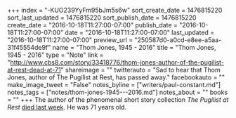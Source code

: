 +++
index = "-KUO239YyFm95bJm5s6w"
sort_create_date = 1476815220
sort_last_updated = 1476815220
sort_publish_date = 1476815220
create_date = "2016-10-18T11:27:00-07:00"
publish_date = "2016-10-18T11:27:00-07:00"
date = "2016-10-18T11:27:00-07:00"
last_updated = "2016-10-18T11:27:00-07:00"
preview_url = "250587d0-a0cd-e8ee-a5aa-31f45554de9f"
name = "Thom Jones, 1945 - 2016"
title = "Thom Jones, 1945 - 2016"
type = "Note"
link = "http://www.cbs8.com/story/33418776/thom-jones-author-of-the-pugilist-at-rest-dead-at-71"
shareimage = ""
twitterauto = "Sad to hear that Thom Jones, author of The Pugilist at Rest, has passed away."
facebookauto = ""
make_image_tweet = "False"
notes_byline = ["writers/paul-constant.md"]
notes_tags = ["notes/thom-jones-1945---2016.md"]
notes_about = ""
books = ""
+++
The author of the phenomenal short story collection *The Pugilist at Rest* [died last week](http://www.cbs8.com/story/33418776/thom-jones-author-of-the-pugilist-at-rest-dead-at-71). He was 71 years old.